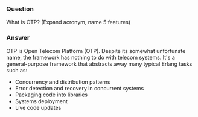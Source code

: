 ### Question
What is OTP? (Expand acronym, name 5 features)


### Answer
<div>

OTP is Open Telecom Platform (OTP). Despite its somewhat unfortunate
name, the framework has nothing to do with telecom systems. It's a
general-purpose framework that abstracts away many typical Erlang tasks
such as:

</div>

<div>

-   Concurrency and distribution patterns
-   Error detection and recovery in concurrent systems
-   Packaging code into libraries
-   Systems deployment
-   Live code updates

</div>


